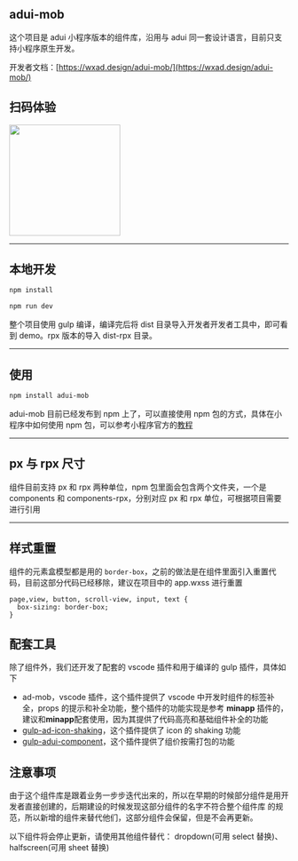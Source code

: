 
## adui-mob

这个项目是 adui 小程序版本的组件库，沿用与 adui 同一套设计语言，目前只支持小程序原生开发。

开发者文档：[https://wxad.design/adui-mob/](https://wxad.design/adui-mob/)

## 扫码体验
<div>
  <img src="https://wxa.wxs.qq.com/images/paki/adui-for-mobile/adui-mob-1.jpg" width="200"/>
</div>

---
## 本地开发

```bash
npm install

npm run dev
```
整个项目使用 gulp 编译，编译完后将 dist 目录导入开发者开发者工具中，即可看到 demo。rpx 版本的导入 dist-rpx 目录。

---
## 使用

```bash
npm install adui-mob
```
adui-mob 目前已经发布到 npm 上了，可以直接使用 npm 包的方式，具体在小程序中如何使用 npm 包，可以参考小程序官方的[教程](https://developers.weixin.qq.com/miniprogram/dev/devtools/npm.html)

---

## px 与 rpx 尺寸
组件目前支持 px 和 rpx 两种单位，npm 包里面会包含两个文件夹，一个是 components 和 components-rpx，分别对应 px 和 rpx 单位，可根据项目需要进行引用

---

## 样式重置

组件的元素盒模型都是用的 `border-box`，之前的做法是在组件里面引入重置代码，目前这部分代码已经移除，建议在项目中的 app.wxss 进行重置

```
page,view, button, scroll-view, input, text {
  box-sizing: border-box;
}
```

## 配套工具

除了组件外，我们还开发了配套的 vscode 插件和用于编译的 gulp 插件，具体如下

- ad-mob，vscode 插件，这个插件提供了 vscode 中开发时组件的标签补全，props 的提示和补全功能，整个插件的功能实现是参考 **minapp** 插件的，建议和**minapp**配套使用，因为其提供了代码高亮和基础组件补全的功能
- [gulp-ad-icon-shaking](https://www.npmjs.com/package/gulp-ad-icon-shaking)，这个插件提供了 icon 的 shaking 功能
- [gulp-adui-component](https://www.npmjs.com/package/gulp-adui-component-shaking)，这个插件提供了组价按需打包的功能

## 注意事项

由于这个组件库是跟着业务一步步迭代出来的，所以在早期的时候部分组件是用开发者直接创建的，后期建设的时候发现这部分组件的名字不符合整个组件库
的规范，所以新增的组件来替代他们，这部分组件会保留，但是不会再更新。

以下组件将会停止更新，请使用其他组件替代：
dropdown(可用 select 替换)、halfscreen(可用 sheet 替换)
